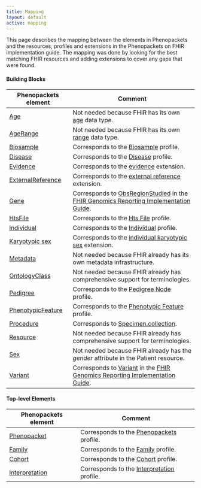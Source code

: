 ```yaml
---
title: Mapping
layout: default
active: mapping
---
```


This page describes the mapping between the elements in Phenopackets and the resources, profiles and extensions in the Phenopackets on FHIR implementation guide. The mapping was done by looking for the best matching FHIR resources and adding extensions to cover any gaps that were found.

#### Building Blocks

| Phenopackets element                                                                             | Comment                                                                                                       |
| ------------------------------------------------------------------------------------------------ | ------------------------------------------------------------------------------------------------------------- |
| [Age](https://phenopackets-schema.readthedocs.io/en/latest/age.html)                             | Not needed because FHIR has its own [age](https://www.hl7.org/fhir/datatypes.html#Age) data type.             |
| [AgeRange](https://phenopackets-schema.readthedocs.io/en/latest/age.html#agerange)               | Not needed because FHIR has its own [range](https://www.hl7.org/fhir/datatypes.html#Range) data type.         |
| [Biosample](https://phenopackets-schema.readthedocs.io/en/latest/biosample.html)                 | Corresponds to the [Biosample](StructureDefinition-Biosample.html) profile.               |
| [Disease](https://phenopackets-schema.readthedocs.io/en/latest/disease.html)                     | Corresponds to the [Disease](StructureDefinition-Disease.html) profile.                                       |
| [Evidence](https://phenopackets-schema.readthedocs.io/en/latest/evidence.html)                   | Corresponds to the [evidence](StructureDefinition-evidence.html) extension.                                   |
| [ExternalReference](https://phenopackets-schema.readthedocs.io/en/latest/externalreference.html) | Corresponds to the [external reference](StructureDefinition-external-reference.html) extension.               |
| [Gene](https://phenopackets-schema.readthedocs.io/en/latest/gene.html)                           | Corresponds to [ObsRegionStudied](http://build.fhir.org/ig/HL7/genomics-reporting/region-studied.html) in the [FHIR Genomics Reporting Implementation Guide](http://build.fhir.org/ig/HL7/genomics-reporting/index.html). |
| [HtsFile](https://phenopackets-schema.readthedocs.io/en/latest/file.html)                        | Corresponds to the [Hts File](StructureDefinition-HtsFile.html) profile.                                      |
| [Individual](https://phenopackets-schema.readthedocs.io/en/latest/individual.html)               | Corresponds to the [Individual](StructureDefinition-Individual.html) profile.                                 |
| [Karyotypic sex](https://phenopackets-schema.readthedocs.io/en/latest/karyotypicsex.html)        | Corresponds to the [individual karyotypic sex](StructureDefinition-individual-karyotypic-sex.html) extension. |
| [Metadata](https://phenopackets-schema.readthedocs.io/en/latest/metadata.html)                   | Not needed because FHIR already has its own metadata infrastructure.                                          |
| [OntologyClass](https://phenopackets-schema.readthedocs.io/en/latest/ontologyclass.html)         | Not needed because FHIR already has comprehensive support for terminologies.                                  |
| [Pedigree](https://phenopackets-schema.readthedocs.io/en/latest/pedigree.html)                   | Corresponds to the [Pedigree Node](StructureDefinition-PedigreeNode.html) profile.                            |
| [PhenotypicFeature](https://phenopackets-schema.readthedocs.io/en/latest/phenotype.html)         | Corresponds to the [Phenotypic Feature](StructureDefinition-PhenotypicFeature.html) profile.                  |
| [Procedure](https://phenopackets-schema.readthedocs.io/en/latest/procedure.html)                 | Corresponds to [Specimen.collection](https://www.hl7.org/fhir/specimen-definitions.html#Specimen.collection). |
| [Resource](https://phenopackets-schema.readthedocs.io/en/latest/resource.html)                   | Not needed because FHIR already has comprehensive support for terminologies.                                  |
| [Sex](https://phenopackets-schema.readthedocs.io/en/latest/sex.html)                             | Not needed because FHIR already has the _gender_ attribute in the Patient resource.                           |
| [Variant](https://phenopackets-schema.readthedocs.io/en/latest/variant.html)                     | Corresponds to [Variant](http://build.fhir.org/ig/HL7/genomics-reporting/variant.html) in the [FHIR Genomics Reporting Implementation Guide](http://build.fhir.org/ig/HL7/genomics-reporting/index.html). |

#### Top-level Elements

| Phenopackets element                                                                       | Comment                                                                               |
| ------------------------------------------------------------------------------------------ | ------------------------------------------------------------------------------------- |
| [Phenopacket](https://phenopackets-schema.readthedocs.io/en/latest/phenopacket.html)       | Corresponds to the [Phenopackets](StructureDefinition-Phenopacket.html) profile.      |
| [Family](https://phenopackets-schema.readthedocs.io/en/latest/family.html)                 | Corresponds to the [Family](StructureDefinition-Family.html) profile.                 |
| [Cohort](https://phenopackets-schema.readthedocs.io/en/latest/cohort.html)                 | Corresponds to the [Cohort](StructureDefinition-Cohort.html) profile.                 |
| [Interpretation](https://phenopackets-schema.readthedocs.io/en/latest/interpretation.html) | Corresponds to the [Interpretation](StructureDefinition-Interpretation.html) profile. |

